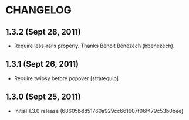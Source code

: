 CHANGELOG
=========

1.3.2 (Sept 28, 2011)
---------------------

* Require less-rails properly. Thanks Benoit Bénézech (bbenezech).


1.3.1 (Sept 26, 2011)
---------------------

* Require twipsy before popover [stratequip]


1.3.0 (Sept 25, 2011)
---------------------

* Initial 1.3.0 release (68605bdd51760a929cc661607f06f479c53b0bee)

